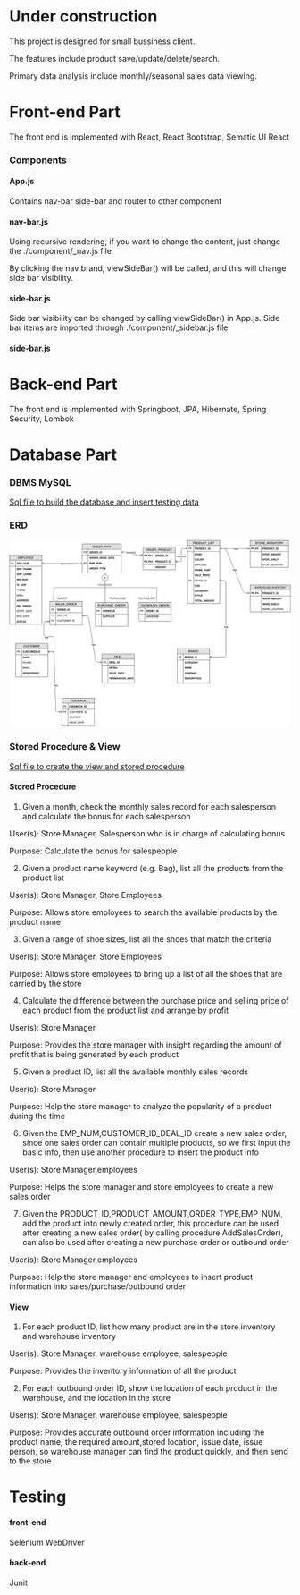 # Under construction

This project is designed for small bussiness client. 

The features include product save/update/delete/search.

Primary data analysis include monthly/seasonal sales data viewing.

# Front-end Part

The front end is implemented with React, React Bootstrap, Sematic UI React

### Components

#### App.js

Contains nav-bar side-bar and router to other component

#### nav-bar.js

Using recursive rendering, if you want to change the content, just change the ./component/_nav.js file

By clicking the nav brand, viewSideBar() will be called, and this will change side bar visibility.

#### side-bar.js

Side bar visibility can be changed by calling viewSideBar() in App.js. Side bar items are imported through ./component/_sidebar.js file


#### side-bar.js

# Back-end Part

The front end is implemented with Springboot, JPA, Hibernate, Spring Security, Lombok


# Database Part

### DBMS MySQL
[Sql file to build the database and insert testing data](Store_data.sql)

### ERD
![Image of ERD](ERD.png)

### Stored Procedure & View
[Sql file to create the view and stored procedure](Stored_procedure&View.sql)

#### Stored Procedure

1. Given a month, check the monthly sales record for each salesperson and calculate the bonus for each salesperson

User(s): Store Manager, Salesperson who is in charge of calculating bonus

Purpose: Calculate the bonus for salespeople 

2. Given a product name keyword (e.g. Bag), list all the products from the product list 

User(s): Store Manager, Store Employees		

Purpose: Allows store employees to search the available products by the product name


3. Given a range of shoe sizes, list all the shoes that match the criteria 	

User(s): Store Manager, Store Employees		

Purpose: Allows store employees to bring up a list of all the shoes that are carried by the store

4. Calculate the difference between the purchase price and selling price of each product from the product list and arrange by profit

User(s): Store Manager	

Purpose: Provides the store manager with insight regarding the amount of profit that is being generated by each product

5. Given a product ID, list all the available monthly sales records

User(s): Store Manager	

Purpose: Help the store manager to analyze the popularity of a product during the time

6. Given the EMP_NUM,CUSTOMER_ID_DEAL_ID create a new sales order, since one sales order can contain multiple products, so we first input the basic info, then use another procedure to insert the product info

User(s): Store Manager,employees

Purpose: Helps the store manager and store employees to create a new sales order

7. Given the PRODUCT_ID,PRODUCT_AMOUNT,ORDER_TYPE,EMP_NUM, add the product into newly created order, this procedure can be used after creating a new sales order( by calling procedure AddSalesOrder), can also be used after creating a new purchase order or outbound order

User(s): Store Manager,employees

Purpose: Help the store manager and employees to insert product information into sales/purchase/outbound order

#### View

1. For each product ID, list how many product are in the store inventory and warehouse inventory

User(s): Store Manager, warehouse employee, salespeople

Purpose: Provides the  inventory information of all the product

2. For each outbound order ID, show the location of each product in the warehouse, and the location in the store 

User(s): Store Manager, warehouse employee, salespeople

Purpose: Provides accurate outbound order information including the product name, the required amount,stored location, issue date, issue person, so warehouse manager can find the product quickly, and then send to the store

# Testing

#### front-end

Selenium WebDriver

#### back-end

Junit
